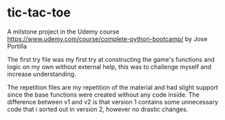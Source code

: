 # tic-tac-toe

A milstone project in the Udemy course https://www.udemy.com/course/complete-python-bootcamp/ by Jose Portilla

The first try file was my first try at constructing the game's functions and logic on my own without external help, this was to challenge myself and increase understanding.

The repetition files are my repetition of the material and had slight support since the base functions were created without any code inside. The difference between v1 and v2 is that version 1 contains some unnecessary code that i sorted out in version 2, however no drastic changes.
